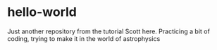 # hello-world
Just another repository from the tutorial
Scott here. Practicing a bit of coding, trying to make it in the world of astrophysics
